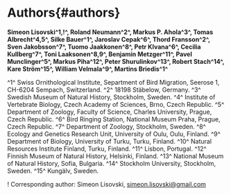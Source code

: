 
# Authors{#authors}

**Simeon Lisovski^1,!^, Roland Neumann^2^, Markus P. Ahola^3^, Tomas Albrecht^4,5^, Silke Bauer^1^, Jaroslav Cepak^6^, Thord Fransson^2^, Sven Jakobsson^7^, Tuomo Jaakkonen^8^, Petr Klvana^6^, Cecilia Kullberg^7^, Toni Laaksonen^8,9^, Benjamin Metzger^11^, Pavel Munclinger^5^, Markus Piha^12^, Peter Shurulinkov^13^, Robert Stach^14^, Kare Ström^15^, William Velmala^9^, Martins Briedis^1^**

^1^ Swiss Ornithological Institute, Separtment of Bird Migration, Seerose 1, CH-6204 Sempach, Switzerland. ^2^ 18198 Stäbelow, Germany. ^3^ Swedish Museum of Natural History, Stockholm, Sweden. ^4^ Institute of Vertebrate Biology, Czech Academy of Sciences, Brno, Czech Republic. ^5^ Department of Zoology, Faculty of Science, Charles University, Prague, Czech Republic. ^6^ Bird Ringing Station, National Museum Praha, Prague, Czech Republic. ^7^ Department of Zoology, Stockholm, Sweden. ^8^ Ecology and Genetics Research Unit, University of Oulu, Oulu, Finland. ^9^ Department of Biology, University of Turku, Turku, Finland. ^10^ Natural Resources Institute Finland, Turku, Finland. ^11^ Lisbon, Portugal. ^12^ Finnish Museum of Natural History, Helsinki, Finland. ^13^ National Museum of Natural History, Sofia, Bulgaria. ^14^ Stockholm University, Stockholm, Sweden. ^15^ Kungälv, Sweden.

! Corresponding author: Simeon Lisovski, simeon.lisovski@gmail.com

